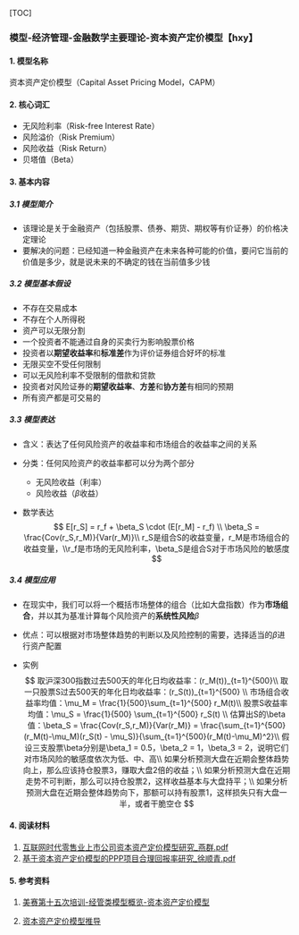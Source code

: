 [TOC]

### 模型-经济管理-金融数学主要理论-资本资产定价模型【hxy】

#### 1. 模型名称

资本资产定价模型（Capital Asset Pricing Model，CAPM）

#### 2. 核心词汇

- 无风险利率（Risk-free Interest Rate）
- 风险溢价（Risk Premium）
- 风险收益（Risk Return）
- 贝塔值（Beta）

#### 3. 基本内容

##### 3.1 模型简介

- 该理论是关于金融资产（包括股票、债券、期货、期权等有价证券）的价格决定理论
- 要解决的问题：已经知道一种金融资产在未来各种可能的价值，要问它当前的价值是多少，就是说未来的不确定的钱在当前值多少钱

##### 3.2 模型基本假设

- 不存在交易成本
- 不存在个人所得税
- 资产可以无限分割
- 一个投资者不能通过自身的买卖行为影响股票价格
- 投资者以**期望收益率**和**标准差**作为评价证券组合好坏的标准
- 无限买空不受任何限制
- 可以无风险利率不受限制的借款和贷款
- 投资者对风险证券的**期望收益率**、**方差**和**协方差**有相同的预期
- 所有资产都是可交易的

##### 3.3 模型表达

- 含义：表达了任何风险资产的收益率和市场组合的收益率之间的关系

- 分类：任何风险资产的收益率都可以分为两个部分

  - 无风险收益（利率）
  - 风险收益（$\beta$收益）

- 数学表达
  $$
  E[r_S] = r_f + \beta_S \cdot (E[r_M] - r_f) \\
  \beta_S = \frac{Cov(r_S,r_M)}{Var(r_M)}\\
  r_S是组合S的收益变量，r_M是市场组合的收益变量，\\r_f是市场的无风险利率，\beta_S是组合S对于市场风险的敏感度
  $$

##### 3.4 模型应用

- 在现实中，我们可以将一个概括市场整体的组合（比如大盘指数）作为**市场组合**，并以其为基准计算每个风险资产的**系统性风险**$\beta$

- 优点：可以根据对市场整体趋势的判断以及风险控制的需要，选择适当的$\beta$进行资产配置

- 实例
  $$
  取沪深300指数过去500天的年化日均收益率：(r_M(t))_{t=1}^{500}\\
  取一只股票S过去500天的年化日均收益率：(r_S(t))_{t=1}^{500} \\
  市场组合收益率均值：\mu_M = \frac{1}{500}\sum_{t=1}^{500} r_M(t)\\
  股票S收益率均值：\mu_S = \frac{1}{500} \sum_{t=1}^{500} r_S(t) \\
  估算出S的\beta值：\beta_S = \frac{Cov(r_S,r_M)}{Var(r_M)} = \frac{\sum_{t=1}^{500}(r_M(t)-\mu_M)(r_S(t) - \mu_S)}{\sum_{t=1}^{500}(r_M(t)-\mu_M)^2}\\
  假设三支股票\beta分别是\beta_1 = 0.5，\beta_2 = 1，\beta_3 = 2，说明它们对市场风险的敏感度依次为低、中、高\\
  如果分析预测大盘在近期会整体趋势向上，那么应该持仓股票3，赚取大盘2倍的收益；\\
  如果分析预测大盘在近期走势不可判断，那么可以持仓股票2，这样收益基本与大盘持平；\\
  如果分析预测大盘在近期会整体趋势向下，那额可以持有股票1，这样损失只有大盘一半，或者干脆空仓
  $$

#### 4. 阅读材料

1.  [互联网时代零售业上市公司资本资产定价模型研究_燕群.pdf](互联网时代零售业上市公司资本资产定价模型研究_燕群.pdf) 
2.  [基于资本资产定价模型的PPP项目合理回报率研究_徐顺青.pdf](基于资本资产定价模型的PPP项目合理回报率研究_徐顺青.pdf) 

#### 5. 参考资料

1. [美赛第十五次培训-经管类模型概览-资本资产定价模型](https://vshare.sjtu.edu.cn/play/cd8ea54e5f1b42cf7229ef9202c8c9df)

2. [资本资产定价模型推导](https://zhuanlan.zhihu.com/p/23034246)